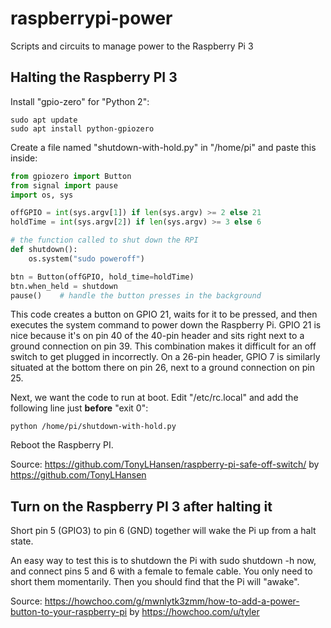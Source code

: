 # raspberrypi-power
Scripts and circuits to manage power to the Raspberry Pi 3

## Halting the Raspberry PI 3

Install "gpio-zero" for "Python 2":
```
sudo apt update
sudo apt install python-gpiozero
```

Create a file named "shutdown-with-hold.py" in "/home/pi" and paste this inside:
```python
from gpiozero import Button
from signal import pause
import os, sys

offGPIO = int(sys.argv[1]) if len(sys.argv) >= 2 else 21
holdTime = int(sys.argv[2]) if len(sys.argv) >= 3 else 6

# the function called to shut down the RPI
def shutdown():
    os.system("sudo poweroff")

btn = Button(offGPIO, hold_time=holdTime)
btn.when_held = shutdown
pause()    # handle the button presses in the background
```
This code creates a button on GPIO 21, waits for it to be pressed, and then executes the system command to power down the Raspberry Pi. GPIO 21 is nice because it's on pin 40 of the 40-pin header and sits right next to a ground connection on pin 39. This combination makes it difficult for an off switch to get plugged in incorrectly. On a 26-pin header, GPIO 7 is similarly situated at the bottom there on pin 26, next to a ground connection on pin 25.

Next, we want the code to run at boot. Edit "/etc/rc.local" and add the following line just **before** "exit 0":
```
python /home/pi/shutdown-with-hold.py
```

Reboot the Raspberry PI.


Source: https://github.com/TonyLHansen/raspberry-pi-safe-off-switch/ by https://github.com/TonyLHansen

## Turn on the Raspberry PI 3 after halting it

Short pin 5  (GPIO3) to pin 6 (GND) together will wake the Pi up from a halt state.

An easy way to test this is to shutdown the Pi with sudo shutdown -h now, and connect pins 5 and 6 with a female to female cable. You only need to short them momentarily. Then you should find that the Pi will "awake".

Source: https://howchoo.com/g/mwnlytk3zmm/how-to-add-a-power-button-to-your-raspberry-pi by https://howchoo.com/u/tyler
